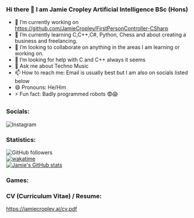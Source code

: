 ### Hi there 👋 I am Jamie Cropley Artificial Intelligence BSc (Hons)

- 🔭 I’m currently working on https://github.com/JamieCropley/FirstPersonController-CSharp
- 🌱 I’m currently learning C,C++,C#, Python, Chess and about creating a business and freelancing.
- 👯 I’m looking to collaborate on anything in the areas I am learning or working on.
- 🤔 I’m looking for help with C and C++ always it seems 
- 💬 Ask me about Techno Music
- 📫 How to reach me: Email is usually best but I am also on socials listed below
- 😄 Pronouns: He/Him
- ⚡ Fun fact: Badly programmed robots 😨😱

### Socials:

![Instagram](https://img.shields.io/badge/<jamiecropley>-%23E4405F.svg?style=for-the-badge&logo=Instagram&logoColor=white)


### Statistics:

![GitHub followers](https://img.shields.io/github/followers/JamieCropley) <br />
[![wakatime](https://wakatime.com/badge/user/004fc887-58a7-41c4-870f-630915a463e8.svg)](https://wakatime.com/@004fc887-58a7-41c4-870f-630915a463e8) <br />
[![Jamie's GitHub stats](https://github-readme-stats.vercel.app/api?username=JamieCropley)]()


### Games:


### CV (Curriculum Vitae) / Resume:

https://jamiecropley.ai/cv.pdf

